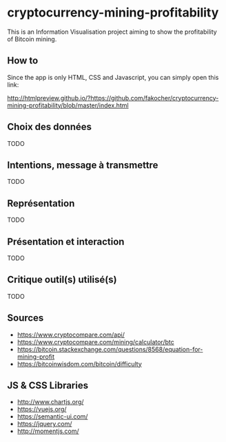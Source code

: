 # cryptocurrency-mining-profitability

This is an Information Visualisation project aiming to show the profitability of Bitcoin mining.

## How to

Since the app is only HTML, CSS and Javascript, you can simply open this link:

http://htmlpreview.github.io/?https://github.com/fakocher/cryptocurrency-mining-profitability/blob/master/index.html

## Choix des données

TODO

## Intentions, message à transmettre

TODO

## Représentation

TODO

## Présentation et interaction

TODO

## Critique outil(s) utilisé(s)

TODO

## Sources

* https://www.cryptocompare.com/api/
* https://www.cryptocompare.com/mining/calculator/btc
* https://bitcoin.stackexchange.com/questions/8568/equation-for-mining-profit
* https://bitcoinwisdom.com/bitcoin/difficulty

## JS & CSS Libraries

* http://www.chartjs.org/
* https://vuejs.org/
* https://semantic-ui.com/
* https://jquery.com/
* http://momentjs.com/
